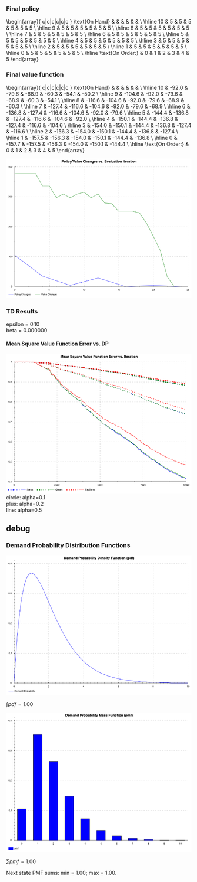 
### Final policy

\begin{array}{
c|c|c|c|c|c
}
\text{On Hand} & & & & & &  \\
\hline
10 & 5 & 5 & 5 & 5 & 5 & 5 \\
\hline
9 & 5 & 5 & 5 & 5 & 5 & 5 \\
\hline
8 & 5 & 5 & 5 & 5 & 5 & 5 \\
\hline
7 & 5 & 5 & 5 & 5 & 5 & 5 \\
\hline
6 & 5 & 5 & 5 & 5 & 5 & 5 \\
\hline
5 & 5 & 5 & 5 & 5 & 5 & 5 \\
\hline
4 & 5 & 5 & 5 & 5 & 5 & 5 \\
\hline
3 & 5 & 5 & 5 & 5 & 5 & 5 \\
\hline
2 & 5 & 5 & 5 & 5 & 5 & 5 \\
\hline
1 & 5 & 5 & 5 & 5 & 5 & 5 \\
\hline
0 & 5 & 5 & 5 & 5 & 5 & 5 \\
\hline
\text{On Order:}  & 0 & 1 & 2 & 3 & 4 & 5
\end{array}

### Final value function

\begin{array}{
c|c|c|c|c|c
}
\text{On Hand} & & & & & &  \\
\hline
10 & -92.0 & -79.6 & -68.9 & -60.3 & -54.1 & -50.2 \\
\hline
9 & -104.6 & -92.0 & -79.6 & -68.9 & -60.3 & -54.1 \\
\hline
8 & -116.6 & -104.6 & -92.0 & -79.6 & -68.9 & -60.3 \\
\hline
7 & -127.4 & -116.6 & -104.6 & -92.0 & -79.6 & -68.9 \\
\hline
6 & -136.8 & -127.4 & -116.6 & -104.6 & -92.0 & -79.6 \\
\hline
5 & -144.4 & -136.8 & -127.4 & -116.6 & -104.6 & -92.0 \\
\hline
4 & -150.1 & -144.4 & -136.8 & -127.4 & -116.6 & -104.6 \\
\hline
3 & -154.0 & -150.1 & -144.4 & -136.8 & -127.4 & -116.6 \\
\hline
2 & -156.3 & -154.0 & -150.1 & -144.4 & -136.8 & -127.4 \\
\hline
1 & -157.5 & -156.3 & -154.0 & -150.1 & -144.4 & -136.8 \\
\hline
0 & -157.7 & -157.5 & -156.3 & -154.0 & -150.1 & -144.4 \\
\hline
\text{On Order:}  & 0 & 1 & 2 & 3 & 4 & 5
\end{array}

![](img/valueDiffs_inv.png)

### TD Results

epsilon = 0.10  
beta = 0.000000  

#### Mean Square Value Function Error vs. DP


![](img/vFuncErr_inv.png)  
circle: alpha=0.1  
plus: alpha=0.2  
line: alpha=0.5  

## debug


### Demand Probability Distribution Functions

![](img/pdf.png)

$\int pdf =  1.00$

![](img/demand.png)

$\sum pmf =  1.00$

Next state PMF sums: min =  1.00; max =  1.00.
